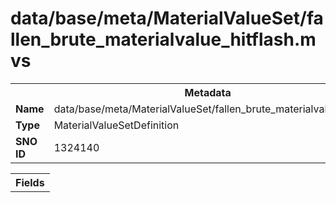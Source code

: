 <h1>data/base/meta/MaterialValueSet/fallen_brute_materialvalue_hitflash.mvs</h1><table><tr><th colspan="100%">Metadata</th></tr><tr><td><b>Name</b></td><td>data/base/meta/MaterialValueSet/fallen_brute_materialvalue_hitflash.mvs</td></tr><tr><td><b>Type</b></td><td>MaterialValueSetDefinition</td></tr><tr><td><b>SNO ID</b></td><td>1324140</td></tr></table>

<table><tr><th colspan="100%">Fields</th></tr></table>


